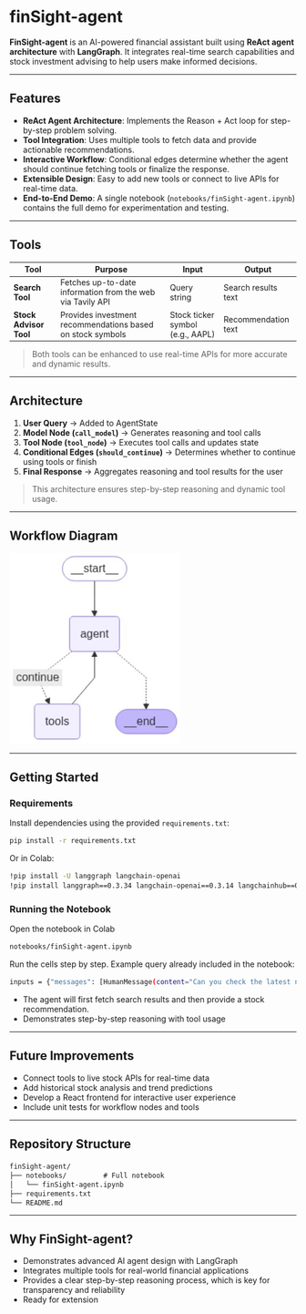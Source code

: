 # finSight-agent

**FinSight-agent** is an AI-powered financial assistant built using **ReAct agent architecture** with **LangGraph**. It integrates real-time search capabilities and stock investment advising to help users make informed decisions.

---

## Features

- **ReAct Agent Architecture**: Implements the Reason + Act loop for step-by-step problem solving.
- **Tool Integration**: Uses multiple tools to fetch data and provide actionable recommendations.
- **Interactive Workflow**: Conditional edges determine whether the agent should continue fetching tools or finalize the response.
- **Extensible Design**: Easy to add new tools or connect to live APIs for real-time data.
- **End-to-End Demo**: A single notebook (`notebooks/finSight-agent.ipynb`) contains the full demo for experimentation and testing.

---

## Tools

| Tool | Purpose | Input | Output |
|------|---------|-------|--------|
| **Search Tool** | Fetches up-to-date information from the web via Tavily API | Query string | Search results text |
| **Stock Advisor Tool** | Provides investment recommendations based on stock symbols | Stock ticker symbol (e.g., AAPL) | Recommendation text |

> Both tools can be enhanced to use real-time APIs for more accurate and dynamic results.

---

## Architecture

1. **User Query** → Added to AgentState  
2. **Model Node (`call_model`)** → Generates reasoning and tool calls  
3. **Tool Node (`tool_node`)** → Executes tool calls and updates state  
4. **Conditional Edges (`should_continue`)** → Determines whether to continue using tools or finish  
5. **Final Response** → Aggregates reasoning and tool results for the user  

> This architecture ensures step-by-step reasoning and dynamic tool usage.

---

## Workflow Diagram

![FinSight-agent Workflow](notebooks/workflow.jpg)

---

## Getting Started

### Requirements

Install dependencies using the provided `requirements.txt`:

```bash
pip install -r requirements.txt
```
Or in Colab:
```bash
!pip install -U langgraph langchain-openai
!pip install langgraph==0.3.34 langchain-openai==0.3.14 langchainhub==0.1.21 langchain==0.3.24 pygraphviz==1.14 langchain-community==0.3.23
```
### Running the Notebook

Open the notebook in Colab
```bash
notebooks/finSight-agent.ipynb
```
Run the cells step by step. Example query already included in the notebook:
```bash
inputs = {"messages": [HumanMessage(content="Can you check the latest news about Tesla stock and then tell me if it's a good investment?")]}
```
- The agent will first fetch search results and then provide a stock recommendation.
- Demonstrates step-by-step reasoning with tool usage

---

## Future Improvements
- Connect tools to live stock APIs for real-time data
- Add historical stock analysis and trend predictions
- Develop a React frontend for interactive user experience
- Include unit tests for workflow nodes and tools
  
---

## Repository Structure
```
finSight-agent/
├── notebooks/         # Full notebook
│   └── finSight-agent.ipynb
├── requirements.txt
└── README.md

```

---

## Why FinSight-agent?
- Demonstrates advanced AI agent design with LangGraph
- Integrates multiple tools for real-world financial applications
- Provides a clear step-by-step reasoning process, which is key for transparency and reliability
- Ready for extension
